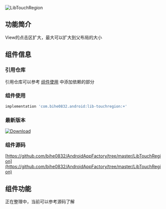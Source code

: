 ![LibTouchRegion](https://img.shields.io/badge/AndroidAppFactory-LibTouchRegion-brightgreen)
## 功能简介

View的点击区扩大，最大可以扩大到父布局的大小

## 组件信息

### 引用仓库

引用仓库可以参考 [组件使用](./../start.md) 中添加依赖的部分

### 组件使用

```groovy
implementation 'com.bihe0832.android:lib-touchregion:+'
```

### 最新版本

[ ![Download](https://api.bintray.com/packages/bihe0832/android/lib-touchregion/images/download.svg) ](https://bintray.com/bihe0832/android/lib-touchregion/_latestVersion)


### 组件源码

[https://github.com/bihe0832/AndroidAppFactory/tree/master/LibTouchRegion](https://github.com/bihe0832/AndroidAppFactory/tree/master/LibTouchRegion)

## 组件功能

正在整理中，当前可以参考源码了解